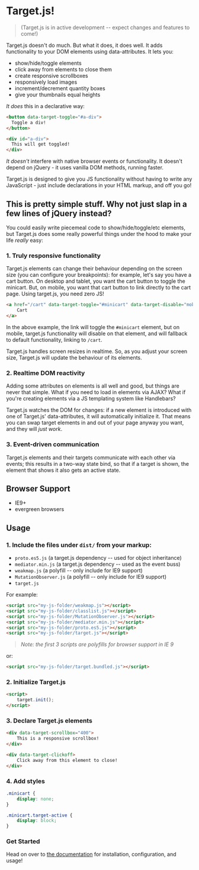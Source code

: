 
# Target.js!

>(Target.js is in active development -- expect changes and features to come!)

Target.js doesn't do much. But what it does, it does well. It adds functionality to your DOM elements using data-attributes. It lets you:

- show/hide/toggle elements
- click away from elements to close them
- create responsive scrollboxes
- responsively load images
- increment/decrement quantity boxes
- give your thumbnails equal heights

_It does_ this in a declarative way:

```html
<button data-target-toggle="#a-div">
  Toggle a div!
</button>

<div id="a-div">
  This will get toggled!
</div>
```

_It doesn't_ interfere with native browser events or functionality. It doesn't depend on jQuery - it uses vanilla DOM methods, running faster.

Target.js is designed to give you JS functionality without having to write any JavaScript - just include declarations in your HTML markup, and off you go!

## This is pretty simple stuff. Why not just slap in a few lines of jQuery instead?

You could easily write piecemeal code to show/hide/toggle/etc elements, but Target.js does some really powerful things under the hood to make your life _really_ easy:

### 1. Truly responsive functionality

Target.js elements can change their behaviour depending on the screen size (you can configure your breakpoints): for example, let's say you have a cart button. On desktop and tablet, you want the cart button to toggle the minicart. But, on mobile, you want that cart button to link directly to the cart page. Using target.js, you need zero JS!

```html
<a href="/cart" data-target-toggle="#minicart" data-target-disable="mobile">
	Cart
</a>
```

In the above example, the link will toggle the `#minicart` element, but on mobile, target.js functionality will disable on that element, and will fallback to default functionality, linking to `/cart`.

Target.js handles screen resizes in realtime. So, as you adjust your screen size, Target.js will update the behaviour of its elements.

### 2. Realtime DOM reactivity

Adding some attributes on elements is all well and good, but things are never that simple. What if you need to load in elements via AJAX? What if you're creating elements via a JS templating system like Handlebars?

Target.js watches the DOM for changes: if a new element is introduced with one of Target.js' data-attributes, it will automatically initialize it. That means you can swap target elements in and out of your page anyway you want, and they will _just work_.

### 3. Event-driven communication

Target.js elements and their targets communicate with each other via events; this results in a two-way state bind, so that if a target is shown, the element that shows it also gets an active state.

## Browser Support

- IE9+
- evergreen browsers

## Usage

### 1. Include the files under `dist/` from your markup:

- `proto.es5.js` (a target.js dependency -- used for object inheritance)
- `mediator.min.js` (a target.js dependency -- used as the event buss)
- `weakmap.js` (a polyfill -- only include for IE9 support)
- `MutationObserver.js` (a polyfill -- only include for IE9 support)
- `target.js`

For example:

```html
<script src="my-js-folder/weakmap.js"></script>
<script src="my-js-folder/classlist.js"></script>
<script src="my-js-folder/MutationObserver.js"></script>
<script src="my-js-folder/mediator.min.js"></script>
<script src="my-js-folder/proto.es5.js"></script>
<script src="my-js-folder/target.js"></script>
```

>_Note: the first 3 scripts are polyfills for browser support in IE 9_

or:

```html
<script src="my-js-folder/target.bundled.js"></script>
```

### 2. Initialize Target.js

```html
<script>
	target.init();
</script>
```

### 3. Declare Target.js elements

```html
<div data-target-scrollbox="400">
	This is a responsive scrollbox!
</div>

<div data-target-clickoff>
	Click away from this element to close!
</div>
```

### 4. Add styles

```css
.minicart {
	display: none;
}

.minicart.target-active {
	display: block;
}
```

### Get Started

Head on over to <a href="//gocomet.github.io/target.js/docs.html">the documentation</a> for installation, configuration, and usage!
